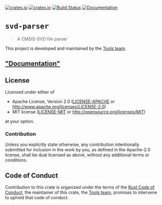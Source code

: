 [![crates.io](https://img.shields.io/crates/d/svd-parser.svg)](https://crates.io/crates/svd-parser)
[![crates.io](https://img.shields.io/crates/v/svd-parser.svg)](https://crates.io/crates/svd-parser)
[![Build Status](https://travis-ci.org/rust-embedded/svd.svg?branch=master)](https://travis-ci.org/rust-embedded/svd)
[![Documentation](https://docs.rs/svd-parser/badge.svg)](https://docs.rs/svd-parser)

# `svd-parser`

> A CMSIS-SVD file parser

This project is developed and maintained by the [Tools team][team].

## ["Documentation"](https://docs.rs/svd-parser)

## License

Licensed under either of

- Apache License, Version 2.0 ([LICENSE-APACHE](LICENSE-APACHE) or
  http://www.apache.org/licenses/LICENSE-2.0)
- MIT license ([LICENSE-MIT](LICENSE-MIT) or http://opensource.org/licenses/MIT)

at your option.

### Contribution

Unless you explicitly state otherwise, any contribution intentionally submitted for inclusion in the
work by you, as defined in the Apache-2.0 license, shall be dual licensed as above, without any
additional terms or conditions.

## Code of Conduct

Contribution to this crate is organized under the terms of the [Rust Code of
Conduct][CoC], the maintainer of this crate, the [Tools team][team], promises
to intervene to uphold that code of conduct.

[CoC]: CODE_OF_CONDUCT.md
[team]: https://github.com/rust-embedded/wg#the-tools-team

